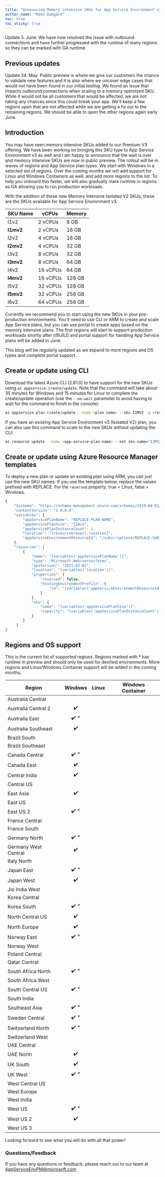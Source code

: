 ```yaml
---
title: "Announcing Memory intensive SKUs for App Service Environment v3"
author_name: "Mads Damgård"
toc: true
toc_sticky: true
---
```


Update 5. June: We have now resolved the issue with outbound connections and have further progressed with the runtime of many regions so they can be marked with GA runtime.

## Previous updates

Update 24. May: Public preview is where we give our customers the chance to validate new features and it is also where we uncover edge cases that would not have been found in our initial testing. We found an issue that impacts outbound connections when scaling to a memory optimized SKU. While it would not be all customers that would be affected, we are not taking any chances since this could break your app. We'll keep a few regions open that are not affected while we are getting a fix out to the remaining regions. We should be able to open the other regions again early June.

## Introduction

You may have seen memory intensive SKUs added to our Premium V3 offering. We have been working on bringing this SKU type to App Service Environment v3 as well and I am happy to announce that the wait is over and memory intensive SKUs are now in public preview. The rollout will be in waves of regions and App Service plan types. We start with Windows in a selected set of regions. Over the coming months we will add support for Linux and Windows Containers as well, and add more regions to the list. To help you onboard this faster, we will also gradually mark runtime in regions as GA allowing you to run production workloads.

With the addition of these new Memory Intensive Isolated V2 SKUs, these are the SKUs available for App Service Environment v3.

|  **SKU Name** | **vCPUs** | **Memory** |
|---|---|---|
| I1v2 | 2 vCPUs | 8 GB |
| **I1mv2** | 2 vCPUs | 16 GB |
| I2v2 | 4 vCPUs | 16 GB |
| **I2mv2** | 4 vCPUs | 32 GB |
| I3v2 | 8 vCPUs | 32 GB |
| **I3mv2** | 8 vCPUs | 64 GB |
| I4v2 | 16 vCPUs | 64 GB |
| **I4mv2** | 16 vCPUs | 128 GB |
| I5v2 | 32 vCPUs | 128 GB |
| **I5mv2** | 32 vCPUs | 256 GB |
| I6v2 | 64 vCPUs | 256 GB |

Currently we recommend you to start using the new SKUs in your pre-production environments. You'll need to use CLI or ARM to create and scale App Service plans, but you can use portal to create apps based on the memory intensive plans. The first regions will start to support production workloads shortly after //BUILD and portal support for handling App Service plans will be added in June.

This blog will be regularly updated as we expand to more regions and OS types and complete portal support.

## Create or update using CLI

Download the latest Azure CLI (2.61.0) to have support for the new SKUs using `az appservice create/update`. Note that the command will take about 35 minutes for Windows and 15 minutes for Linux to complete the create/update operation (use the `--no-wait` parameter to avoid having to wait for the command to finish in the console):

```bash
az appservice plan create/update --name <plan name> --sku I2MV2 -g <resource-group-name> -e <ase-name or resource-id> --no-wait
```

If you have an existing App Service Environment v3 (Isolated V2) plan, you can also use this command to scale to the new SKUs without updating the CLI:

```bash
az resource update --name <app-service-plan-name> --set sku.name="I3MV2" -g <resource-group-name> --resource-type "Microsoft.Web/serverFarms"
```

## Create or update using Azure Resource Manager templates

To deploy a new plan or update an existing plan using ARM, you can just use the new SKU names. If you use the template below, replace the values prefixed with REPLACE. For the `reserved` property, true = Linux, false = Windows.

```javascript
{
    "$schema": "https://schema.management.azure.com/schemas/2019-04-01/deploymentTemplate.json#",
    "contentVersion": "1.0.0.0",
    "variables": {
        "appServicePlanName": "REPLACE-PLAN-NAME",
        "appServicePlanSize": "I2mv2",
        "appServicePlanInstanceCount": 1,
        "location": "[resourceGroup().location]",
        "appServiceEnvironmentResourceId": "/subscriptions/REPLACE-SUB-ID/resourceGroups/REPLACE-RG-NAME/providers/Microsoft.Web/hostingEnvironments/REPLACE-ASE-NAME"
    },
    "resources": [
        {
            "name": "[variables('appServicePlanName')]",
            "type": "Microsoft.Web/serverfarms",
            "apiVersion": "2021-03-01",
            "location": "[variables('location')]",
            "properties": {
                "reserved": false,
                "hostingEnvironmentProfile" :{
                    "id": "[variables('appServiceEnvironmentResourceId')]"
                }
            },
            "sku": {
                "name": "[variables('appServicePlanSize')]",
                "capacity": "[variables('appServicePlanInstanceCount')]"
            }
        }
     ]
}
```

## Regions and OS support

This is the current list of supported regions. Regions marked with * has runtime in preview and should only be used for dev/test environments. More regions and Linux/Windows Container support will be added in the coming months.

| Region               | Windows                    | Linux                       | Windows Container          |
| -------------------- | :------------------------: | :-------------------------: | :------------------------: |
| Australia Central    |                            |                             |                            |
| Australia Central 2  | :heavy_check_mark:         |                             |                            |
| Australia East       | :heavy_check_mark: *       |                             |                            |
| Australia Southeast  | :heavy_check_mark:         |                             |                            |
| Brazil South         |                            |                             |                            |
| Brazil Southeast     |                            |                             |                            |
| Canada Central       | :heavy_check_mark: *       |                             |                            |
| Canada East          | :heavy_check_mark:         |                             |                            |
| Central India        | :heavy_check_mark:         |                             |                            |
| Central US           |                            |                             |                            |
| East Asia            | :heavy_check_mark:         |                             |                            |
| East US              |          |                             |                            |
| East US 2            | :heavy_check_mark: *       |                             |                            |
| France Central       |                            |                             |                            |
| France South         |                            |                             |                            |
| Germany North        | :heavy_check_mark: *       |                             |                            |
| Germany West Central | :heavy_check_mark:         |                             |                            |
| Italy North          |                            |                             |                            |
| Japan East           | :heavy_check_mark: *       |                             |                            |
| Japan West           | :heavy_check_mark:         |                             |                            |
| Jio India West       |                            |                             |                            |
| Korea Central        |                            |                             |                            |
| Korea South          | :heavy_check_mark: *       |                             |                            |
| North Central US     | :heavy_check_mark:         |                             |                            |
| North Europe         | :heavy_check_mark:         |                             |                            |
| Norway East          | :heavy_check_mark: *       |                             |                            |
| Norway West          |                            |                             |                            |
| Poland Central       |                            |                             |                            |
| Qatar Central        |                            |                             |                            |
| South Africa North   | :heavy_check_mark: *       |                             |                            |
| South Africa West    |                            |                             |                            |
| South Central US     | :heavy_check_mark: *       |                             |                            |
| South India          |                            |                             |                            |
| Southeast Asia       | :heavy_check_mark: *       |                             |                            |
| Sweden Central       | :heavy_check_mark: *       |                             |                            |
| Switzerland North    | :heavy_check_mark: *       |                             |                            |
| Switzerland West     |                            |                             |                            |
| UAE Central          |                            |                             |                            |
| UAE North            | :heavy_check_mark:         |                             |                            |
| UK South             | :heavy_check_mark:         |                             |                            |
| UK West              | :heavy_check_mark: *       |                             |                            |
| West Central US      |                            |                             |                            |
| West Europe          |                            |                             |                            |
| West India           |                            |                             |                            |
| West US              | :heavy_check_mark: *       |                             |                            |
| West US 2            | :heavy_check_mark:         |                             |                            |
| West US 3            |                            |                             |                            |

Looking forward to see what you will do with all that power!

### Questions/Feedback

If you have any questions or feedback, please reach out to our team at [AppServiceEnvPM@microsoft.com](mailto:appserviceenvpm@microsoft.com)
